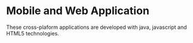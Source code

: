 # Mobile and Web Application
These cross-plaform applications are developed with java, javascript and HTML5 technologies.
